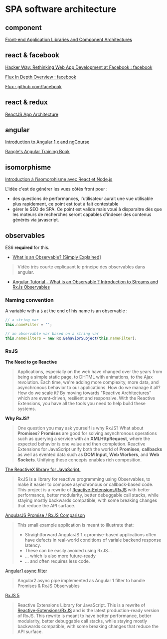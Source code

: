 # SPA software architecture

## component

[Front-end Application Libraries and Component Architectures](http://developer.telerik.com/featured/front-end-application-frameworks-component-architectures/)

## react & facebook

[Hacker Way: Rethinking Web App Development at Facebook : facebook](https://www.youtube.com/watch?v=nYkdrAPrdcw&t=0s)

[Flux In Depth Overview : facebook](http://facebook.github.io/flux/docs/in-depth-overview.html#content)

[Flux : github.com/facebook](https://github.com/facebook/flux)

## react & redux

[ReactJS App Architecture](https://medium.com/@Xourse/reactjs-app-architecture-7a33d7ae9834)

## angular

[Introduction to Angular 1.x and ngCourse](https://ngcourse-1.rangle.io/index.html)

[Rangle's Angular Training Book](https://angular-2-training-book.rangle.io/)

## isomorphisme

[Introduction à l’isomorphisme avec React et Node.js](http://blog.soat.fr/2016/04/introduction-a-lisomorphisme-avec-react-et-node-js/)

L'idée c'est de générer les vues côtés front pour :
- des questions de performances, l'utilisateur aurait une vue utilisable plus rapidement, ce point est tout à fait contestable
- gérer le SEO de SPA. Ce point est valide mais voué à disparaitre dès que les moteurs de recherches seront capables d'indexer des contenus générés via javascript.

## observables

ES6 **required** for this.

- [What is an Observable? [Simply Explained]](https://www.youtube.com/watch?v=XbOuCBuQepI)

> Vidéo très courte expliquant le principe des observables dans angular.

- [Angular Tutorial - What is an Observable ? Introduction to Streams and RxJs Observables](https://www.youtube.com/watch?v=Sol2uLolmUM)

### Naming convention

A variable with a `$` at the end of his name is an observable :

```javascript
// a string var
this.nameFilter = '';

// an observable var based on a string var
this.nameFilter$ = new Rx.BehaviorSubject(this.nameFilter);
```

### RxJS

**The Need to go Reactive**

> Applications, especially on the web have changed over the years from being a simple static page, to DHTML with 
> animations, to the Ajax revolution. Each time, we're adding more complexity, more data, and asynchronous behavior to 
> our applications. How do we manage it all? How do we scale it? By moving towards "Reactive Architectures" which are 
> event-driven, resilient and responsive. With the Reactive Extensions, you have all the tools you need to help build 
> these systems.

**Why RxJS?**

> One question you may ask yourself is why RxJS? What about **Promises**? **Promises** are good for solving asynchronous 
> operations such as querying a service with an **XMLHttpRequest**, where the expected behavior is one value and then 
> completion. Reactive Extensions for JavaScript unify both the world of **Promises**, **callbacks** as well as evented data 
> such as **DOM Input**, **Web Workers**, and **Web Sockets**. Unifying these concepts enables rich composition.

[The ReactiveX library for JavaScript.](http://reactivex.io/rxjs/)

> RxJS is a library for reactive programming using Observables, to make it easier to compose asynchronous or 
> callback-based code. This project is a rewrite of [Reactive-Extensions/RxJS](https://github.com/Reactive-Extensions/RxJS) 
> with better performance, better modularity, better debuggable call stacks, while staying mostly backwards compatible, 
> with some breaking changes that reduce the API surface.

[AngularJS Promise / RxJS Comparison](https://github.com/OasisDigital/angularjs-rxjs-example)

> This small example application is meant to illustrate that:
> 
> - Straightforward AngularJS 1.x promise-based applications often have defects in real-world conditions of variale 
> backend response latency.
> - These can be easily avoided using RxJS...
> - ... which is also more future-ready
> - ... and often requires less code.

[Angular1 async filter](https://github.com/cvuorinen/angular1-async-filter)

> Angular2 async pipe implemented as Angular 1 filter to handle Promises & RxJS Observables

[RxJS 5](https://github.com/ReactiveX/RxJS)

> Reactive Extensions Library for JavaScript. This is a rewrite of [Reactive-Extensions/RxJS](https://github.com/Reactive-Extensions/RxJS) 
> and is the latest production-ready version of RxJS. This rewrite is meant to have better performance, better 
> modularity, better debuggable call stacks, while staying mostly backwards compatible, with some breaking changes that 
> reduce the API surface.
